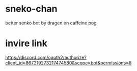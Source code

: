 # sneko-chan
better senko bot by dragen on caffeine pog

# invire link
https://discord.com/oauth2/authorize?client_id=867219273217474580&scope=bot&permissions=8
